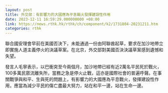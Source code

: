 ```yaml
---
layout: post
title: 外交部：有影響力的大國應為平息戰火發揮建設性作用
date: 2023-12-11 16:59:29.000000000 +08:00
link: https://news.rthk.hk/rthk/ch/component/k2/1731804-20231211.htm
categories: rthk
---
```


聯合國安理會早前在美國否決下，未能通過一份由阿聯酋起草，要求在加沙地帶立即實施人道主義停火的決議草案。在北京，外交部對美國否決決議草案感到遺憾和失望。 

發言人毛寧表示，以巴衝突至今兩個月，加沙地帶已經有近2萬名平民死於戰火，100多萬民眾流離失所，當務之急是停火止戰，這亦是國際社會的普遍呼聲。在事關戰爭與和平、生與死的問題上，有影響力的大國應為平息戰火，發揮建設性作用，應當為減少平民的傷亡盡最大努力，站在和平一邊，站在生命一邊。

